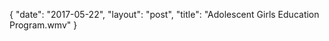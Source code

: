 {
   "date": "2017-05-22",
   "layout": "post",
   "title": "Adolescent Girls Education Program.wmv"
}

